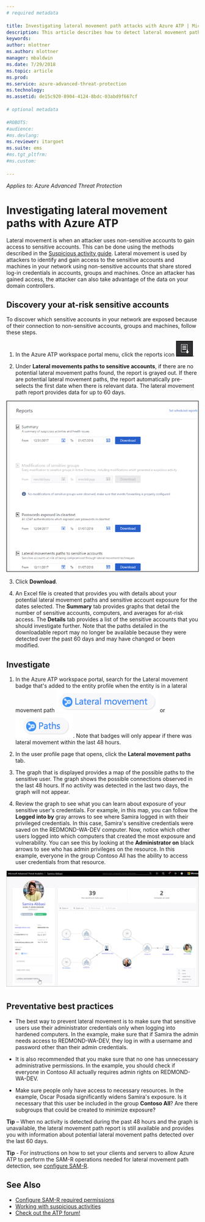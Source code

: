 ```yaml
---
# required metadata

title: Investigating lateral movement path attacks with Azure ATP | Microsoft Docs
description: This article describes how to detect lateral movement path attacks with Azure Advanced Threat Protection (ATP).
keywords:
author: mlottner
ms.author: mlottner
manager: mbaldwin
ms.date: 7/29/2018
ms.topic: article
ms.prod:
ms.service: azure-advanced-threat-protection
ms.technology:
ms.assetid: de15c920-8904-4124-8bdc-03abd9f667cf

# optional metadata

#ROBOTS:
#audience:
#ms.devlang:
ms.reviewer: itargoet
ms.suite: ems
#ms.tgt_pltfrm:
#ms.custom:

---
```


*Applies to: Azure Advanced Threat Protection*

# Investigating lateral movement paths with Azure ATP


Lateral movement is when an attacker uses non-sensitive accounts to gain access to sensitive accounts. This can be done using the methods described in the [Suspicious activity guide](suspicious-activity-guide.md). Lateral movement is used by attackers to identify and gain access to the sensitive accounts and machines in your network using non-sensitive accounts that share stored log-in credentials in accounts, groups and machines. Once an attacker has gained access, the attacker can also take advantage of the data on your domain controllers.


## Discovery your at-risk sensitive accounts

To discover which sensitive accounts in your network are exposed because of their connection to non-sensitive accounts, groups and machines, follow these steps. 

1. In the Azure ATP workspace portal menu, click the reports icon ![reports icon](./media/atp-report-icon.png).

2. Under **Lateral movements paths to sensitive accounts**, if there are no potential lateral movement paths found, the report is grayed out. If there are potential lateral movement paths, the report automatically pre-selects the first date when there is relevant data. The lateral movement path report provides data for up to 60 days.

 ![reports](./media/reports.png)

3. Click **Download**.

4. An Excel file is created that provides you with details about your potential lateral movement paths and sensitive account exposure for the dates selected. The **Summary** tab provides graphs that detail the number of sensitive accounts, computers, and averages for at-risk access. The **Details** tab provides a list of the sensitive accounts that you should investigate further. Note that the paths detailed in the downloadable report may no longer be available because they were detected over the past 60 days and may have changed or been modified.


## Investigate



1. In the Azure ATP workspace portal, search for the Lateral movement badge that's added to the entity profile when the entity is in a lateral movement path ![lateral icon](./media/lateral-movement-icon.png) or ![path icon](./media/paths-icon.png). Note that badges will only appear if there was lateral movement within the last 48 hours. 

2. In the user profile page that opens, click the **Lateral movement paths** tab. 

3. The graph that is displayed provides a map of the possible paths to the sensitive user. The graph shows the possible connections observed in the last 48 hours. If no activity was detected in the last two days, the graph will not appear. 

4. Review the graph to see what you can learn about exposure of your sensitive user's credentials. For example, in this map, you can follow the **Logged into by** gray arrows to see where Samira logged in with their privileged credentials. In this case, Samira's sensitive credentials were saved on the REDMOND-WA-DEV computer. Now, notice which other users logged into which computers that created the most exposure and vulnerability. You can see this by looking at the **Administrator on** black arrows to see who has admin privileges on the resource. In this example, everyone in the group Contoso All has the ability to access user credentials from that resource.  

 ![user profile lateral movement paths](media/user-profile-lateral-movement-paths.png)


## Preventative best practices

- The best way to prevent lateral movement is to make sure that sensitive users use their administrator credentials only when logging into hardened computers. In the example, make sure that if Samira the admin needs access to REDMOND-WA-DEV, they log in with a username and password other than their admin credentials.

- It is also recommended that you make sure that no one has unnecessary administrative permissions. In the example, you should check if everyone in Contoso All actually requires admin rights on REDMOND-WA-DEV.

- Make sure people only have access to necessary resources. In the example, Oscar Posada significantly widens Samira's exposure. Is it necessary that this user be included in the group **Contoso All**? Are there subgroups that could be created to minimize exposure?

**Tip** – When no activity is detected during the past 48 hours and the graph is unavailable, the lateral movement path report is still available and provides you with information about potential lateral movement paths detected over the last 60 days. 

**Tip** - For instructions on how to set your clients and servers to allow Azure ATP to perform the SAM-R operations needed for lateral movement path detection, see [configure SAM-R](install-atp-step8-samr.md).


## See Also

- [Configure SAM-R required permissions](install-atp-step8-samr.md)
- [Working with suspicious activities](working-with-suspicious-activities.md)
- [Check out the ATP forum!](https://aka.ms/azureatpcommunity)